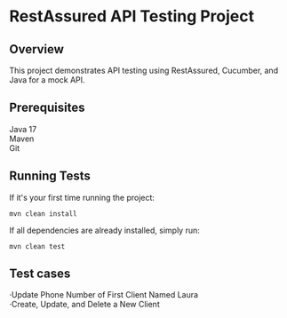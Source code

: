 # RestAssured API Testing Project

## Overview
This project demonstrates API testing using RestAssured, Cucumber, and Java for a mock API.

## Prerequisites
Java 17 \
Maven \
Git

## Running Tests

If it's your first time running the project: 
```
mvn clean install
```
If all dependencies are already installed, simply run:
```
mvn clean test
```

## Test cases
·Update Phone Number of First Client Named Laura \
·Create, Update, and Delete a New Client
